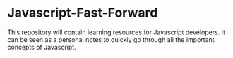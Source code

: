 # Javascript-Fast-Forward
This repository will contain learning resources for Javascript developers. It can be seen as a personal notes to quickly go through all the important concepts of Javascript.
